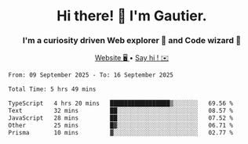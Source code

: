 <h1 align="center">Hi there! 👋 I'm Gautier.</h1>
<h3 align="center">I'm a curiosity driven Web explorer 🚀 and Code wizard 🧙</h3>

<p align="center">
  <a href="https://xisabla.github.io/">Website 🖥️ </a> •
  <a href="mailto:xisabla.dev@gmail.com">Say hi ! ✉️</a>
</p>

<!--START_SECTION:waka-->

```txt
From: 09 September 2025 - To: 16 September 2025

Total Time: 5 hrs 49 mins

TypeScript   4 hrs 20 mins   █████████████████▒░░░░░░░   69.56 %
Text         32 mins         ██░░░░░░░░░░░░░░░░░░░░░░░   08.57 %
JavaScript   28 mins         ██░░░░░░░░░░░░░░░░░░░░░░░   07.52 %
Other        25 mins         █▓░░░░░░░░░░░░░░░░░░░░░░░   06.71 %
Prisma       10 mins         ▓░░░░░░░░░░░░░░░░░░░░░░░░   02.77 %
```

<!--END_SECTION:waka-->
